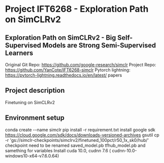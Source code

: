 # Project IFT6268 - Exploration Path on SimCLRv2 
## Exploration Path on SimCLRv2 - Big Self-Supervised Models are Strong Semi-Supervised Learners 


Original Git Repo: https://github.com/google-research/simclr
Project Repo: https://github.com/YanCote/IFT6268-simclr
Pytorch lightning: https://pytorch-lightning.readthedocs.io/en/latest/
papers 

## Project description

Finetuning on SimCLRv2

## Environment setup

conda create --name simclr
pip install -r requirement.txt
install google sdk https://cloud.google.com/sdk/docs/downloads-versioned-archives
gsutil cp -r 'gs://simclr-checkpoints/simclrv2/finetuned_100pct/r50_1x_sk0/hub/'
checkpoint need to be renamed saved_model.pb tfhub_model.pb and samething for variables
Install cuda 10.0, cudnn 7.6 ( cudnn-10.0-windows10-x64-v7.6.0.64)
